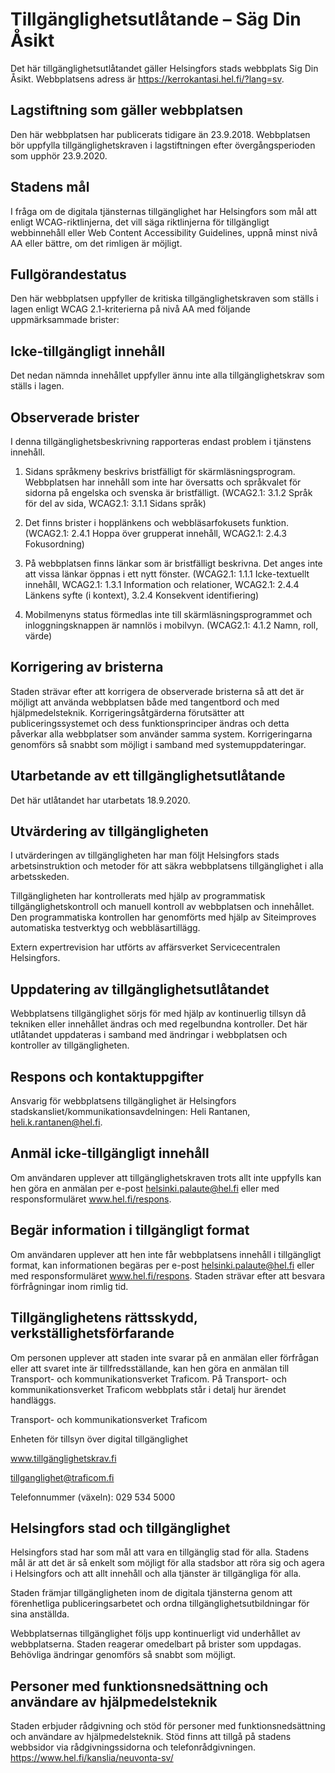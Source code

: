 # Tillgänglighetsutlåtande – Säg Din Åsikt

Det här tillgänglighetsutlåtandet gäller Helsingfors stads webbplats Sig Din Åsikt. Webbplatsens adress är https://kerrokantasi.hel.fi/?lang=sv. 

## Lagstiftning som gäller webbplatsen

Den här webbplatsen har publicerats tidigare än 23.9.2018. Webbplatsen bör uppfylla tillgänglighetskraven i lagstiftningen efter övergångsperioden som upphör 23.9.2020.

## Stadens mål

I fråga om de digitala tjänsternas tillgänglighet har Helsingfors som mål att enligt WCAG-riktlinjerna, det vill säga riktlinjerna för tillgängligt webbinnehåll eller Web Content Accessibility Guidelines, uppnå minst nivå AA eller bättre, om det rimligen är möjligt.

## Fullgörandestatus

Den här webbplatsen uppfyller de kritiska tillgänglighetskraven som ställs i lagen enligt WCAG 2.1-kriterierna på nivå AA med följande uppmärksammade brister:

## Icke-tillgängligt innehåll

Det nedan nämnda innehållet uppfyller ännu inte alla tillgänglighetskrav som ställs i lagen.

## Observerade brister

I denna tillgänglighetsbeskrivning rapporteras endast problem i tjänstens innehåll.

1. Sidans språkmeny beskrivs bristfälligt för skärmläsningsprogram. Webbplatsen har innehåll som inte har översatts och språkvalet för sidorna på engelska och svenska är bristfälligt.
(WCAG2.1: 3.1.2 Språk för del av sida, WCAG2.1: 3.1.1 Sidans språk)

2. Det finns brister i hopplänkens och webbläsarfokusets funktion.
(WCAG2.1: 2.4.1 Hoppa över grupperat innehåll, WCAG2.1: 2.4.3 Fokusordning)

3. På webbplatsen finns länkar som är bristfälligt beskrivna. Det anges inte att vissa länkar öppnas i ett nytt fönster.
(WCAG2.1: 1.1.1 Icke-textuellt innehåll, WCAG2.1: 1.3.1 Information och relationer, WCAG2.1: 2.4.4 Länkens syfte (i kontext), 3.2.4 Konsekvent identifiering)

4. Mobilmenyns status förmedlas inte till skärmläsningsprogrammet och inloggningsknappen är namnlös i mobilvyn. (WCAG2.1: 4.1.2 Namn, roll, värde)

## Korrigering av bristerna

Staden strävar efter att korrigera de observerade bristerna så att det är möjligt att använda webbplatsen både med tangentbord och med hjälpmedelsteknik. Korrigeringsåtgärderna förutsätter att publiceringssystemet och dess funktionsprinciper ändras och detta påverkar alla webbplatser som använder samma system. Korrigeringarna genomförs så snabbt som möjligt i samband med systemuppdateringar.

## Utarbetande av ett tillgänglighetsutlåtande

Det här utlåtandet har utarbetats 18.9.2020.

## Utvärdering av tillgängligheten

I utvärderingen av tillgängligheten har man följt Helsingfors stads arbetsinstruktion och metoder för att säkra webbplatsens tillgänglighet i alla arbetsskeden.

Tillgängligheten har kontrollerats med hjälp av programmatisk tillgänglighetskontroll och manuell kontroll av webbplatsen och innehållet. Den programmatiska kontrollen har genomförts med hjälp av Siteimproves automatiska testverktyg och webbläsartillägg.

Extern expertrevision har utförts av affärsverket Servicecentralen Helsingfors.

## Uppdatering av tillgänglighetsutlåtandet

Webbplatsens tillgänglighet sörjs för med hjälp av kontinuerlig tillsyn då tekniken eller innehållet ändras och med regelbundna kontroller. Det här utlåtandet uppdateras i samband med ändringar i webbplatsen och kontroller av tillgängligheten.

## Respons och kontaktuppgifter

Ansvarig för webbplatsens tillgänglighet är Helsingfors stadskansliet/kommunikationsavdelningen: Heli Rantanen, heli.k.rantanen@hel.fi.

## Anmäl icke-tillgängligt innehåll

Om användaren upplever att tillgänglighetskraven trots allt inte uppfylls kan hen göra en anmälan per e-post helsinki.palaute@hel.fi eller med responsformuläret www.hel.fi/respons.

## Begär information i tillgängligt format

Om användaren upplever att hen inte får webbplatsens innehåll i tillgängligt format, kan informationen begäras per e-post helsinki.palaute@hel.fi eller med responsformuläret www.hel.fi/respons. Staden strävar efter att besvara förfrågningar inom rimlig tid.

## Tillgänglighetens rättsskydd, verkställighetsförfarande

Om personen upplever att staden inte svarar på en anmälan eller förfrågan eller att svaret inte är tillfredsställande, kan hen göra en anmälan till Transport- och kommunikationsverket Traficom. På Transport- och kommunikationsverket Traficom webbplats står i detalj hur ärendet handläggs.

Transport- och kommunikationsverket Traficom

Enheten för tillsyn över digital tillgänglighet

www.tillgänglighetskrav.fi

tillganglighet@traficom.fi

Telefonnummer (växeln): 029 534 5000

## Helsingfors stad och tillgänglighet

Helsingfors stad har som mål att vara en tillgänglig stad för alla. Stadens mål är att det är så enkelt som möjligt för alla stadsbor att röra sig och agera i Helsingfors och att allt innehåll och alla tjänster är tillgängliga för alla.

Staden främjar tillgängligheten inom de digitala tjänsterna genom att förenhetliga publiceringsarbetet och ordna tillgänglighetsutbildningar för sina anställda.

Webbplatsernas tillgänglighet följs upp kontinuerligt vid underhållet av webbplatserna. Staden reagerar omedelbart på brister som uppdagas. Behövliga ändringar genomförs så snabbt som möjligt.

## Personer med funktionsnedsättning och användare av hjälpmedelsteknik

Staden erbjuder rådgivning och stöd för personer med funktionsnedsättning och användare av hjälpmedelsteknik. Stöd finns att tillgå på stadens webbsidor via rådgivningssidorna och telefonrådgivningen.
https://www.hel.fi/kanslia/neuvonta-sv/ 
